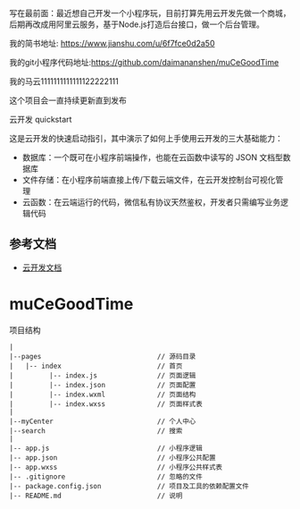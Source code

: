写在最前面：最近想自己开发一个小程序玩，目前打算先用云开发先做一个商城，后期再改成用阿里云服务，基于Node.js打造后台接口，做一个后台管理。

我的简书地址: https://www.jianshu.com/u/6f7fce0d2a50

我的git小程序代码地址:https://github.com/daimananshen/muCeGoodTime

我的马云1111111111111122222111

这个项目会一直持续更新直到发布

云开发 quickstart

这是云开发的快速启动指引，其中演示了如何上手使用云开发的三大基础能力：

- 数据库：一个既可在小程序前端操作，也能在云函数中读写的 JSON 文档型数据库
- 文件存储：在小程序前端直接上传/下载云端文件，在云开发控制台可视化管理
- 云函数：在云端运行的代码，微信私有协议天然鉴权，开发者只需编写业务逻辑代码

## 参考文档

- [云开发文档](https://developers.weixin.qq.com/miniprogram/dev/wxcloud/basis/getting-started.html)

# muCeGoodTime

项目结构

```
|
|--pages                             // 源码目录
|   |-- index                        // 首页
|         |-- index.js               // 页面逻辑
|         |-- index.json             // 页面配置
|         |-- index.wxml             // 页面结构
|         |-- index.wxss             // 页面样式表
|
|--myCenter                          // 个人中心
|--search                            // 搜索
|
|-- app.js                           // 小程序逻辑
|-- app.json                         // 小程序公共配置
|-- app.wxss                         // 小程序公共样式表
|-- .gitignore                       // 忽略的文件
|-- package.config.json              // 项目及工具的依赖配置文件
|-- README.md                        // 说明

```                                                                                                             
